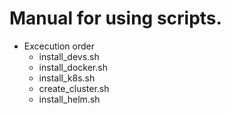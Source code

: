 # Manual for using scripts.

* Excecution order
  - install_devs.sh
  - install_docker.sh
  - install_k8s.sh
  - create_cluster.sh
  - install_helm.sh